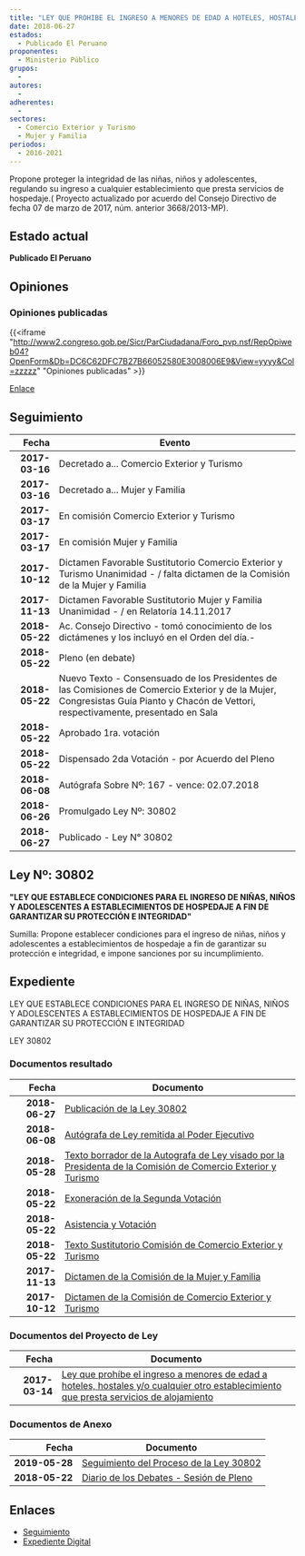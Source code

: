 ```yaml
---
title: "LEY QUE PROHIBE EL INGRESO A MENORES DE EDAD A HOTELES, HOSTALES Y/O CUALQUIER OTRO ESTABLECIMIENTO QUE PRESTA SERVICIOS DE ALOJAMIENTO"
date: 2018-06-27
estados: 
  - Publicado El Peruano
proponentes: 
  - Ministerio Público
grupos: 
  - 
autores: 
  - 
adherentes: 
  - 
sectores: 
  - Comercio Exterior y Turismo
  - Mujer y Familia
periodos: 
  - 2016-2021
---
```


Propone proteger la integridad de las niñas, niños y adolescentes, regulando su ingreso a cualquier establecimiento que presta servicios de hospedaje.( Proyecto actualizado por acuerdo del Consejo Directivo de fecha 07 de marzo de 2017, núm. anterior 3668/2013-MP).


## Estado actual

**Publicado El Peruano**

## Opiniones

### Opiniones publicadas

{{<iframe "http://www2.congreso.gob.pe/Sicr/ParCiudadana/Foro_pvp.nsf/RepOpiweb04?OpenForm&Db=DC6C62DFC7B27B66052580E3008006E9&View=yyyy&Col=zzzzz" "Opiniones publicadas" >}}

[Enlace](http://www2.congreso.gob.pe/Sicr/ParCiudadana/Foro_pvp.nsf/RepOpiweb04?OpenForm&Db=DC6C62DFC7B27B66052580E3008006E9&View=yyyy&Col=zzzzz)

## Seguimiento

| Fecha | Evento |
|------:|--------|
| **2017-03-16** | Decretado a... Comercio Exterior y Turismo|
| **2017-03-16** | Decretado a... Mujer y Familia|
| **2017-03-17** | En comisión Comercio Exterior y Turismo|
| **2017-03-17** | En comisión Mujer y Familia|
| **2017-10-12** | Dictamen Favorable Sustitutorio Comercio Exterior y Turismo Unanimidad - / falta dictamen de la Comisión de la Mujer y Familia|
| **2017-11-13** | Dictamen Favorable Sustitutorio Mujer y Familia Unanimidad - / en Relatoría 14.11.2017|
| **2018-05-22** | Ac. Consejo Directivo - tomó conocimiento de los dictámenes y los incluyó en el Orden del día.-|
| **2018-05-22** | Pleno (en debate)|
| **2018-05-22** | Nuevo Texto - Consensuado de los Presidentes de las Comisiones de Comercio Exterior y de la Mujer, Congresistas Guía Pianto y Chacón de Vettori, respectivamente, presentado en Sala|
| **2018-05-22** | Aprobado 1ra. votación|
| **2018-05-22** | Dispensado 2da Votación - por Acuerdo del Pleno|
| **2018-06-08** | Autógrafa Sobre Nº: 167 - vence: 02.07.2018|
| **2018-06-26** | Promulgado Ley Nº: 30802|
| **2018-06-27** | Publicado - Ley N° 30802|

## Ley Nº: 30802

**"LEY QUE ESTABLECE CONDICIONES PARA EL INGRESO DE NIÑAS, NIÑOS Y ADOLESCENTES A ESTABLECIMIENTOS DE HOSPEDAJE A FIN DE GARANTIZAR SU PROTECCIÓN E INTEGRIDAD"**

Sumilla: Propone establecer condiciones para el ingreso de niñas, niños y adolescentes a establecimientos de hospedaje a fin de garantizar su protección e integridad, e impone sanciones por su incumplimiento.


## Expediente

LEY QUE ESTABLECE CONDICIONES PARA EL INGRESO DE NIÑAS, NIÑOS Y ADOLESCENTES A ESTABLECIMIENTOS DE HOSPEDAJE A FIN DE GARANTIZAR SU PROTECCIÓN E INTEGRIDAD

LEY 30802


### Documentos resultado

| Fecha | Documento |
|------:|--------|
| **2018-06-27** | [Publicación de la Ley 30802](http://www.leyes.congreso.gob.pe/Documentos/2016_2021/ADLP/Normas_Legales/30802-LEY.pdf) |
| **2018-06-08** | [Autógrafa de Ley remitida al Poder Ejecutivo](http://www.leyes.congreso.gob.pe/Documentos/2016_2021/ADLP/Texto_Aprobado/AU0107120180608.pdf) |
| **2018-05-28** | [Texto borrador de la Autografa de Ley visado por la Presidenta de la Comisión de Comercio Exterior y Turismo](http://www.leyes.congreso.gob.pe/Documentos/2016_2021/Texto_Borrador_de_Autografa/BAU0107120180528.pdf) |
| **2018-05-22** | [Exoneración de la Segunda Votación](http://www.leyes.congreso.gob.pe/Documentos/2016_2021/Asistencia_y_Votacion/Proyectos_de_Ley/Exoneracion_de_Segunda_Votacion/ESV0107120180522.pdf) |
| **2018-05-22** | [Asistencia y Votación](http://www.leyes.congreso.gob.pe/Documentos/2016_2021/Asistencia_y_Votacion/Proyectos_de_Ley/AV0107120180522.pdf) |
| **2018-05-22** | [Texto Sustitutorio Comisión de Comercio Exterior y Turismo](http://www.leyes.congreso.gob.pe/Documentos/2016_2021/Texto_Sustitutorio/Proyectos_de_Ley/TS0107120180522..pdf) |
| **2017-11-13** | [Dictamen de la Comisión de la Mujer y Familia](http://www.leyes.congreso.gob.pe/Documentos/2016_2021/Dictamenes/Proyectos_de_Ley/01071DC16MAY20171113.pdf) |
| **2017-10-12** | [Dictamen de la Comisión de Comercio Exterior y Turismo](http://www.leyes.congreso.gob.pe/Documentos/2016_2021/Dictamenes/Proyectos_de_Ley/01071DC03MAY20171012.pdf) |

### Documentos del Proyecto de Ley

| Fecha | Documento |
|------:|--------|
| **2017-03-14** | [Ley que prohíbe el ingreso a menores de edad a hoteles, hostales y/o cualquier otro establecimiento que presta servicios de alojamiento](http://www.leyes.congreso.gob.pe/Documentos/2016_2021/Proyectos_de_Ley_y_de_Resoluciones_Legislativas/PL0107120170314..pdf) |

### Documentos de Anexo

| Fecha | Documento |
|------:|--------|
| **2019-05-28** | [Seguimiento del Proceso de la Ley 30802](http://www.leyes.congreso.gob.pe/Documentos/2016_2021/Seguimiento_de_Proyectos_de_Ley/01071PL20190528.pdf) |
| **2018-05-22** | [Diario de los Debates - Sesión de Pleno](http://www.leyes.congreso.gob.pe/Documentos/2016_2021/ADLP/Diario_Debates/30802-TDD.pdf) |

## Enlaces 

- [Seguimiento](http://www2.congreso.gob.pe/Sicr/TraDocEstProc/CLProLey2016.nsf/f7fff46988ca05b1052578e100829cc7/451a41b24a0604c7052580e3007225cc?OpenDocument)
- [Expediente Digital](http://www2.congreso.gob.pehttp://www2.congreso.gob.pe/Sicr/TraDocEstProc/CLProLey2016.nsf/f7fff46988ca05b1052578e100829cc7/451a41b24a0604c7052580e3007225cc?OpenDocument&Click=05257FB7005EB655.eb71d0cf91d8294e05256cdf006b5706/$Body/0.1C6C)
